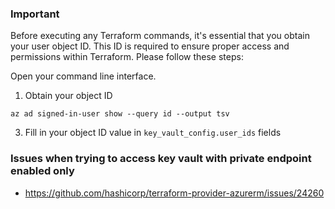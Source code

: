 ### Important

Before executing any Terraform commands, it's essential that you obtain your user object ID. This ID is required to ensure proper access and permissions within Terraform. Please follow these steps:

Open your command line interface.

1. Obtain your object ID
```shell
az ad signed-in-user show --query id --output tsv
```

3. Fill in your object ID value in `key_vault_config.user_ids` fields


### Issues when trying to access key vault with private endpoint enabled only

- https://github.com/hashicorp/terraform-provider-azurerm/issues/24260
